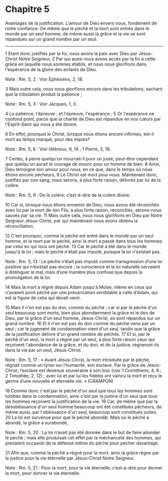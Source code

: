 # Chapitre 5

Avantages de la justification.
L’amour de Dieu envers nous, fondement de notre confiance.
De même que le péché et la mort sont entrés dans le monde par un seul homme, de même aussi la grâce et la vie se sont répandues sur un grand nombre par un seul.

***

1 Etant donc justifiés par la foi, nous avons la paix avec Dieu par Jésus-Christ Notre Seigneur, 2 Par qui aussi nous avons accès par la foi à cette grâce en laquelle nous sommes établis, et nous nous glorifions dans l'espérance de la gloire des enfants de Dieu.

<span class="bible-note">Note : </span> Rm. 5, 2 : Voir Ephésiens, 2, 18.

3 Mais outre cela, nous nous glorifions encore dans les tribulations, sachant que la tribulation produit la patience ;

<span class="bible-note">Note : </span> Rm. 5, 3 : Voir Jacques, 1, 3.

4 La patience, l'épreuve ; et l'épreuve, l'espérance ; 5 Or l'espérance ne confond point, parce que la charité de Dieu est répandue en nos cœurs par l'Esprit-Saint qui nous a été donné.


6 En effet, pourquoi le Christ, lorsque nous étions encore infirmes, est-il mort au temps marqué, pour des impies?

<span class="bible-note">Note : </span> Rm. 5, 6 : Voir Hébreux, 9, 14 ; 1 Pierre, 3, 18.

7 Certes, à peine quelqu'un mourrait-il pour un juste; peut-être cependant que quelqu'un aurait le courage de mourir pour un homme de bien. 8 Ainsi, Dieu témoigne son amour pour nous, en ce que, dans le temps où nous étions encore pécheurs, 9 Le Christ est mort pour nous. Maintenant donc, justifiés par son sang, nous serons, à plus forte raison, délivrés par lui de la colère.

<span class="bible-note">Note : </span> Rm. 5, 9 : De la colère; c’est-à-dire de la colère divine.

10 Car si, lorsque nous étions ennemis de Dieu, nous avons été réconciliés avec lui par la mort de son Fils; à plus forte raison, réconciliés, serons-nous sauvés par sa vie. 11 Mais outre cela, nous nous glorifions en Dieu par Notre Seigneur Jésus-Christ, par qui maintenant nous avons obtenu la réconciliation.


12 C'est pourquoi, comme le péché est entré dans le monde par un seul homme, et la mort par le péché, ainsi la mort a passé dans tous les hommes par celui en qui tous ont péché. 13 Car le péché a été dans le monde jusqu'à la loi ; mais le péché n'était pas imputé, puisque la loi n'existait pas.

<span class="bible-note">Note : </span> Rm. 5, 13 : Le péché n’était pas imputé comme transgression d’une loi positive qui n’existait pas encore ; la conscience et la loi naturelle servaient à distinguer le mal, mais d’une manière plus confuse que depuis la promulgation de la loi.

14 Mais la mort a régné depuis Adam jusqu'à Moïse, même en ceux qui n'avaient point péché par une prévarication semblable à celle d'Adam, qui est la figure de celui qui devait venir.


15 Mais il n'en est pas du don, comme du péché ; car si par le péché d'un seul beaucoup sont morts, bien plus abondamment la grâce et le don de Dieu, par la grâce d'un seul homme, Jésus-Christ, se sont répandus sur un grand nombre. 16 Et il n'en est pas du don comme du péché venu par un seul ; car le jugement de condamnation vient d'un seul, tandis que la grâce de la justification délivre d'un grand nombre de péchés. 17 Et si, par le péché d'un seul, la mort a régné par un seul, à plus forte raison ceux qui reçoivent l'abondance de la grâce, et du don, et de la justice, règneront-ils dans la vie par un seul, Jésus-Christ.

<span class="bible-note">Note : </span> Rm. 5, 17 : « Avant Jésus-Christ, la mort introduite par le péché, régnait comme un tyran sur l’humanité, son esclave. Par la grâce de Jésus-Christ, l’esclave est devenue souveraine à son tour (voir 1 Corinthiens, 4, 8 ; 2 Timothée, 2, 12) ; avec lui et par lui les fidèles ont vaincu la mort et reçu le germe d’une nouvelle et éternelle vie. » (CRAMPON)


18 Comme donc c'est par le péché d'un seul que tous les hommes sont tombés dans la condamnation, ainsi c'est par la justice d'un seul que tous les hommes reçoivent la justification de la vie. 19 Car, de même que par la désobéissance d'un seul homme beaucoup ont été constitués pécheurs, de même aussi, par l'obéissance d'un seul, beaucoup sont constitués justes. 20 La loi est survenue pour que le péché abondât. Mais où le péché a abondé, la grâce a surabondé,

<span class="bible-note">Note : </span> Rm. 5, 20 : La loi n’avait pas été donnée dans le but de faire abonder le péché ; mais elle produisait cet effet par la méchanceté des hommes, qui prenaient occasion de la défense même du péché pour pécher davantage.

21 Afin que, comme le péché a régné pour la mort, ainsi la grâce règne par la justice pour la vie éternelle par Jésus-Christ Notre Seigneur.

<span class="bible-note">Note : </span> Rm. 5, 21 : Pour la mort, pour la vie éternelle; c’est-à-dire pour donner la mort, pour donner la vie éternelle.

